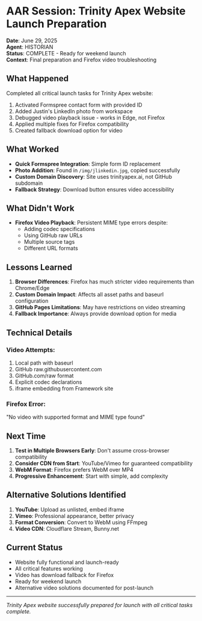 # AAR Session: Trinity Apex Website Launch Preparation

**Date**: June 29, 2025  
**Agent**: HISTORIAN  
**Status**: COMPLETE - Ready for weekend launch  
**Context**: Final preparation and Firefox video troubleshooting  

## What Happened

Completed all critical launch tasks for Trinity Apex website:
1. Activated Formspree contact form with provided ID
2. Added Justin's LinkedIn photo from workspace
3. Debugged video playback issue - works in Edge, not Firefox
4. Applied multiple fixes for Firefox compatibility
5. Created fallback download option for video

## What Worked

- **Quick Formspree Integration**: Simple form ID replacement
- **Photo Addition**: Found in `/img/jlinkedin.jpg`, copied successfully
- **Custom Domain Discovery**: Site uses trinityapex.ai, not GitHub subdomain
- **Fallback Strategy**: Download button ensures video accessibility

## What Didn't Work

- **Firefox Video Playback**: Persistent MIME type errors despite:
  - Adding codec specifications
  - Using GitHub raw URLs
  - Multiple source tags
  - Different URL formats

## Lessons Learned

1. **Browser Differences**: Firefox has much stricter video requirements than Chrome/Edge
2. **Custom Domain Impact**: Affects all asset paths and baseurl configuration
3. **GitHub Pages Limitations**: May have restrictions on video streaming
4. **Fallback Importance**: Always provide download option for media

## Technical Details

### Video Attempts:
1. Local path with baseurl
2. GitHub raw.githubusercontent.com
3. GitHub.com/raw format
4. Explicit codec declarations
5. iframe embedding from Framework site

### Firefox Error:
"No video with supported format and MIME type found"

## Next Time

1. **Test in Multiple Browsers Early**: Don't assume cross-browser compatibility
2. **Consider CDN from Start**: YouTube/Vimeo for guaranteed compatibility
3. **WebM Format**: Firefox prefers WebM over MP4
4. **Progressive Enhancement**: Start with simple, add complexity

## Alternative Solutions Identified

1. **YouTube**: Upload as unlisted, embed iframe
2. **Vimeo**: Professional appearance, better privacy
3. **Format Conversion**: Convert to WebM using FFmpeg
4. **Video CDN**: Cloudflare Stream, Bunny.net

## Current Status

- Website fully functional and launch-ready
- All critical features working
- Video has download fallback for Firefox
- Ready for weekend launch
- Alternative video solutions documented for post-launch

---

*Trinity Apex website successfully prepared for launch with all critical tasks complete.*